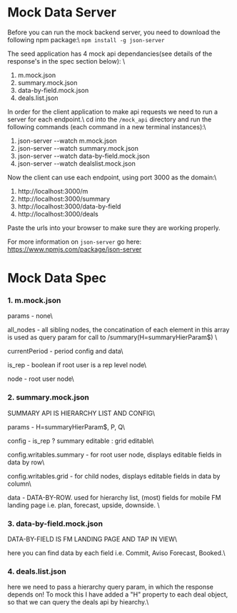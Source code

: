 # Mock Data Server
Before you can run the mock backend server, you need to download the following npm package:\\
`npm install -g json-server`

The seed application has 4 mock api dependancies(see details of the response's in the spec section below): \\
1. m.mock.json
2. summary.mock.json
3. data-by-field.mock.json
4. deals.list.json

In order for the client application to make api requests we need to run a server for each endpoint.\\
cd into the `/mock_api` directory and run the following commands (each command in a new terminal instances):\\
1. json-server --watch m.mock.json
2. json-server --watch summary.mock.json
3. json-server --watch data-by-field.mock.json
4. json-server --watch dealslist.mock.json

Now the client can use each endpoint, using port 3000 as the domain:\\
1. http://localhost:3000/m
2. http://localhost:3000/summary
3. http://localhost:3000/data-by-field
4. http://localhost:3000/deals

Paste the urls into your browser to make sure they are working properly.

For more information on `json-server` go here: https://www.npmjs.com/package/json-server 


# Mock Data Spec
### 1. m.mock.json

params - none\\

all_nodes - all sibling nodes, the concatination of each element in this array is used as query param for call to /summary(H=summaryHierParam$) \\

currentPeriod - period config and data\\

is_rep - boolean if root user is a rep level node\\

node - root user node\\

### 2. summary.mock.json
SUMMARY API IS HIERARCHY LIST AND CONFIG\\

params - H=summaryHierParam$, P, Q\\

config - is_rep ? summary editable : grid editable\\

config.writables.summary - for root user node, displays editable fields in data by row\\

config.writables.grid - for child nodes, displays editable fields in data by column\\

data - DATA-BY-ROW. used for hierarchy list, (most) fields for mobile FM landing page i.e. plan, forecast, upside, downside. \\

### 3. data-by-field.mock.json
DATA-BY-FIELD IS FM LANDING PAGE AND TAP IN VIEW\\

here you can find data by each field i.e. Commit, Aviso Forecast, Booked.\\

### 4. deals.list.json 
here we need to pass a hierarchy query param, in which the response depends on!
To mock this I have added a "H" property to each deal object, so that we can query
the deals api by hiearchy.\\



